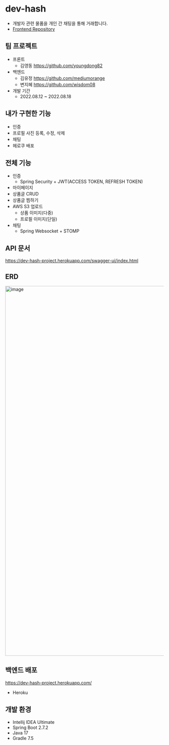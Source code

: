 # dev-hash
- 개발자 관련 물품을 개인 간 채팅을 통해 거래합니다. 
- [Frontend Repository](https://github.com/youngdong82/dev-hash)

## 팀 프로젝트
- 프론트
  - 김영동 https://github.com/youngdong82
- 백엔드
  - 김유정 https://github.com/mediumorange
  - 변지혜 https://github.com/wisdom08
- 개발 기간
  - 2022.08.12 ~ 2022.08.18

## 내가 구현한 기능
- 인증
- 프로필 사진 등록, 수정, 삭제
- 채팅
- 헤로쿠 배포

## 전체 기능
- 인증
  - Spring Security + JWT(ACCESS TOKEN, REFRESH TOKEN)
- 마이페이지
- 상품글 CRUD
- 상품글 찜하기
- AWS S3 업로드
  - 상품 이미지(다중)
  - 프로필 이미지(단일)
- 채팅
  - Spring Websocket + STOMP

## API 문서
https://dev-hash-project.herokuapp.com/swagger-ui/index.html

## ERD
<img width="1174" alt="image" src="https://user-images.githubusercontent.com/61692282/184932454-b9830893-fc7d-44c1-aca2-28a9343b6e44.png">


## 백엔드 배포
https://dev-hash-project.herokuapp.com/
- Heroku

## 개발 환경
- Intellij IDEA Ultimate
- Spring Boot 2.7.2
- Java 17
- Gradle 7.5

